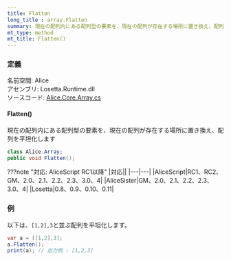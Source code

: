```yaml
---
title: Flatten
long_title : array.Flatten
summary: 現在の配列内にある配列型の要素を、現在の配列が存在する場所に置き換え、配列を平坦化します
mt_type: method
mt_title: Flatten()
---
```


### 定義
名前空間: Alice<br/>
アセンブリ: Losetta.Runtime.dll<br/>
ソースコード: [Alice.Core.Array.cs](https://github.com/WSOFT-Project/Losetta/blob/master/Losetta.Runtime/Core/Extension/Alice.Core.Array.cs)

#### Flatten()

現在の配列内にある配列型の要素を、現在の配列が存在する場所に置き換え、配列を平坦化します

```cs title="AliceScript"
class Alice.Array;
public void Flatten();
```

???note "対応: AliceScript RC1以降"
    |対応||
    |---|---|
    |AliceScript|RC1、RC2、GM、2.0、2.1、2.2、2.3、3.0、4|
    |AliceSister|GM、2.0、2.1、2.2、2.3、3.0、4|
    |Losetta|0.8、0.9、0.10、0.11|

### 例
以下は、`[1,2],3`と並ぶ配列を平坦化します。

```cs title="AliceScript"
var a = [[1,2],3];
a.Flatten();
print(a); // 出力例 : [1,2,3]
```
